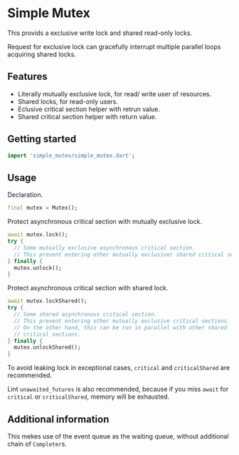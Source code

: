 # Simple Mutex

This provids a exclusive write lock and shared read-only locks.

Request for exclusive lock can gracefully interrupt multiple parallel
loops acquiring shared locks.

## Features

- Literally mutually exclusive lock, for read/ write user of resources.
- Shared locks, for read-only users.
- Eclusive critical section helper with retrun value.
- Shared critical section helper with return value.

## Getting started

```dart
import 'simple_mutex/simple_mutex.dart';
```

## Usage

Declaration.

```dart
final mutex = Mutex();
```

Protect asynchronous critical section with mutually exclusive lock.

```dart
await mutex.lock();
try {
  // Some mutually exclusive asynchronous critical section.
  // This prevent entering other mutually exclusive/ shared critical sections.
} finally {
  mutex.unlock();
}
```

Protect asynchronous critical section with shared lock.

```dart
await mutex.lockShared();
try {
  // Some shared asynchronous critical section.
  // This prevent entering other mutually exclusive critical sections.
  // On the other hand, this can be run in parallel with other shared 
  // critical sections.
} finally {
  mutex.unlockShared();
}
```

To avoid leaking lock in exceptional cases, `critical` and `criticalShared`
are recommended.

Lint `unawaited_futures` is also recommended, because if you miss `await`
for `critical` or `criticalShared`, memory will be exhausted.

## Additional information

This mekes use of the event queue as the waiting queue,
without additional chain of `Completer`s.

